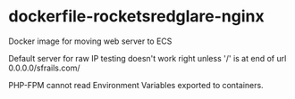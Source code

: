# dockerfile-rocketsredglare-nginx
Docker image for moving web server to ECS

Default server for raw IP testing doesn't work right unless '/' is at end of url
0.0.0.0/sfrails.com/

PHP-FPM cannot read Environment Variables exported to containers.

